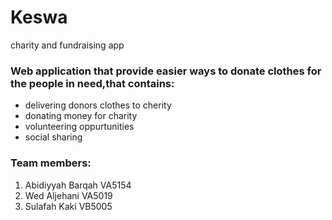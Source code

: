 # Keswa
charity and fundraising app

### Web application that provide easier ways to donate clothes for the people in need,that contains:


- delivering donors clothes to cherity
- donating money for charity
- volunteering oppurtunities
- social sharing


### Team members:
1. Abidiyyah Barqah VA5154
2. Wed Aljehani VA5019
3. Sulafah Kaki VB5005

